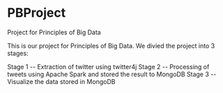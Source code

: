 # PBProject
Project for Principles of Big Data

This is our project for Principles of Big Data. We divied the project into 3 stages:

Stage 1 
-- Extraction of twitter using twitter4j 
Stage 2
-- Processing of tweets using Apache Spark and stored the result to MongoDB
Stage 3
-- Visualize the data stored in MongoDB
